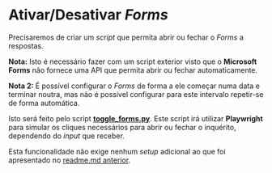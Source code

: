 # Ativar/Desativar *Forms*

Precisaremos de criar um *script* que permita abrir ou fechar o *Forms* a respostas.

**Nota:** Isto é necessário fazer com um script exterior visto que o **Microsoft Forms** não fornece uma API que permita abrir ou fechar automaticamente.

**Nota 2:** É possível configurar o *Forms* de forma a ele começar numa data e terminar noutra, mas não é possível configurar para este intervalo repetir-se de forma automática.

Isto será feito pelo script [**toggle_forms.py**](../../../src/toggle_forms.py). Este script irá utilizar **Playwright** para simular os cliques necessários para abrir ou fechar o inquérito, dependendo do *input* que receber.

Esta funcionalidade não exige nenhum *setup* adicional ao que foi apresentado no [readme.md anterior](../readme.md).